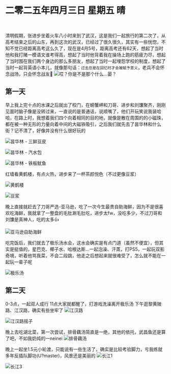 # 二零二五年四月三日 星期五 晴
<br>

清明假期，张进步坐着火车八小时来到了武汉，这是我们一起旅行的第二次了，从高考结束之后的山东，再到这次的武汉，已经过了很久很久，其实有一些恍惚，不知不觉已经距离高考这么久了，现在是4月5号，距离高考还有62天，想起了当时他和我打赌一模语文谁考得高，想起了当时他背着我在操场上跑的筋疲力尽，想起了当时围在我们两个身边的那么多朋友，想起了当时一起埋怨学校的制度，想起了当时一起背英语小本儿，就像那句话：`过去总是在回忆时才会被赋予意义`，老兵不会怀念战场，只会怀念战友🫡
![哎？你是不是那个什么...晏？](https://cdn.crayoncreator.top/Blog/生活/趣事/2025.4.5/小帅.jpg)


## 第一天
早上我上完十点的水课之后就出了校门，在螃蟹岬和刀哥、进步和刘馕聚齐，刚刚见面时脑子像是没转过来，一直说的是普通话，说顺嘴了，他们开玩笑说我装哈哈，在路上时，我想着我们四个向着相同的目的地，就像是散在周围的的小磁珠，都在被一种无形的力量向着中间的大磁铁吸引，之后我们就先去了昙华林和什么街？记不清了，好像并没有什么很好玩的

![昙华林 - 三鲜豆皮](https://cdn.crayoncreator.top/Blog/生活/趣事/2025.4.5/三鲜豆皮.jpg)

![昙华林 - 汽水包](https://cdn.crayoncreator.top/Blog/生活/趣事/2025.4.5/汽水包.jpg)

![昙华林 - 铁板鱿鱼](https://cdn.crayoncreator.top/Blog/生活/趣事/2025.4.5/铁板鱿鱼.jpg)


红墙看黄鹤楼，有点火热，进步来了一杯茶颜悦色（不过更像豆浆）

![黄鹤楼](https://cdn.crayoncreator.top/Blog/生活/趣事/2025.4.5/黄鹤楼-张.jpg)

![豆浆](https://cdn.crayoncreator.top/Blog/生活/趣事/2025.4.5/茶颜悦色.jpg)



晚上直接就赶去了刀哥严选-亚马逊，吃了一次今生最贵自助海鲜，因为不是很喜欢吃海鲜，我就拿了一整盘的毛肚涮毛肚吃，进步太fw，没吃多少，不过刀哥和刘馕是真神人，吃的太多👍

![亚马逊自助海鲜](https://cdn.crayoncreator.top/Blog/生活/趣事/2025.4.5/亚马逊.jpg)

吃完饭后，我们就去了极乐汤水会，这水会确实是有点门道（虽然不便宜），但其实是挺值的，星巴克、椰子水、哈根达斯...一起泡澡、汗蒸，打PS5，一起玩双影奇境，听着他骂我菜，不会二段跳，他走之后想起来就很难受了，怎么就不能在一起玩一辈子呢

![极乐汤](https://cdn.crayoncreator.top/Blog/生活/趣事/2025.4.5/极乐汤.jpg)

## 第二天
0-3点，一起双人成行
11点大家就都醒了，打游戏洗澡离开极乐汤
下午逛黎黄陂路、江汉路，确实有些坐牢了
![江汉路](https://cdn.crayoncreator.top/Blog/生活/趣事/2025.4.5/江汉路.jpg)

![江汉路摇子](https://cdn.crayoncreator.top/Blog/生活/趣事/2025.4.5/江汉路摇子.jpg)

晚上去吃湖北菜，第一次尝试，排骨藕汤简直是一绝，其他的依托，武昌鱼还是算了吧，不如我奶炖的一neinei
![排骨藕汤](https://cdn.crayoncreator.top/Blog/生活/趣事/2025.4.5/排骨藕汤.jpg)

晚上一起坐1.5元小轮渡，只能说有一些生活了，确实是比较考验脚力，亏我练就多年反插队脚功(U?master)，风景还是美丽的
![长江1](https://cdn.crayoncreator.top/Blog/生活/趣事/2025.4.5/长江1.jpg)

![长江3](https://cdn.crayoncreator.top/Blog/生活/趣事/2025.4.5/长江3.jpg)
